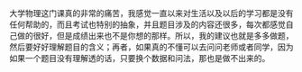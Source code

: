 大学物理这门课真的非常的痛苦，我感觉一直以来对生活以及以后的学习都是没有任何帮助的，而且考试也特别的抽象，并且题目涉及的内容还很多，每次都感觉自己做的很好，但是成绩出来也不是你想的那样。所以，我的建议也就是多多做题，然后要好好理解题目的含义；再者，如果真的不懂可以去问问老师或者同学，因为如果一个题目没有理解透的话，只要换个数据和问法，那也是做不出来的。
